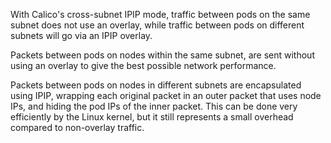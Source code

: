 With Calico's cross-subnet IPIP mode, traffic between pods on the same subnet does not use an overlay, while traffic between pods on different subnets will go via an IPIP overlay. 

Packets between pods on nodes within the same subnet, are sent without using an overlay to give the best possible network performance.

Packets between pods on nodes in different subnets are encapsulated using IPIP, wrapping each original packet in an outer packet that uses node IPs, and hiding the pod IPs of the inner packet. This can be done very efficiently by the Linux kernel, but it still represents a small overhead compared to non-overlay traffic.